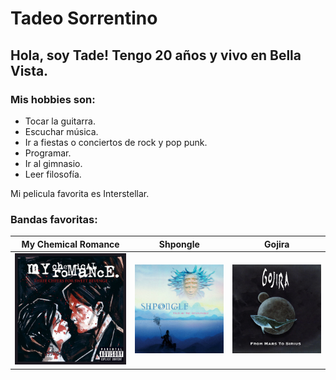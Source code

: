 # Tadeo Sorrentino
## Hola, soy Tade! Tengo 20 años y vivo en Bella Vista.

### Mis hobbies son:
  - Tocar la guitarra.
  - Escuchar música.
  - Ir a fiestas o conciertos de rock y pop punk.
  - Programar.
  - Ir al gimnasio.
  - Leer filosofía.

Mi pelicula favorita es Interstellar.

### Bandas favoritas:
|My Chemical Romance|Shpongle|Gojira|
|----|----|----|
|![](mcr.jpg)|![](shpongle.jpeg)|![](gojira.jpg)
